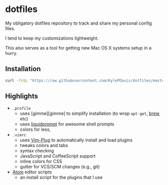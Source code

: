 # dotfiles

My obligatory dotfiles repository to track and share my personal config files.

I tend to keep my customizations lightweight.

This also serves as a tool for getting new Mac OS X systems setup in a hurry.



## Installation

```bash
curl -fsSL "https://raw.githubusercontent.com/KylePDavis/dotfiles/master/install.sh" | bash -
```



## Highlights

* `.profile`
  - uses [gimme][gimme] to simplify installation (to wrap `apt-get`, [brew][brew], etc)
  - uses [liquidprompt][liquidprompt] for awesome shell prompts
  - colors for less,
* `.vimrc`
  - uses [Vim-Plug][vim-plug] to automatically install and load plugins
  - tweaks colors and tabs
  - syntax checking
  - JavaScript and CoffeeScript support
  - inline colors for CSS
  - gutter for VCS/SCM changes (e.g., git)
* [Atom][atom] editor scripts
  - an install script for the plugins that I use



[liquidprompt]: https://github.com/nojhan/liquidprompt
[brew]: http://brew.sh
[atom]: https://atom.io
[vim-plug]: https://github.com/junegunn/vim-plug
